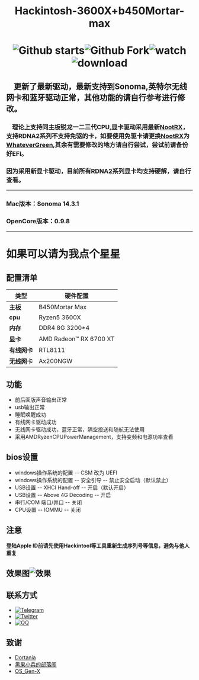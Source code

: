 # <p align="center">Hackintosh-3600X+b450Mortar-max</p> 
# <div align=center>![Github starts](https://img.shields.io/github/stars/xiaoye88/hackintosh-3600X-b450Mortar-max?style=social)![Github Fork](https://img.shields.io/github/forks/xiaoye88/hackintosh-3600X-b450Mortar-max?style=social)![watch](https://img.shields.io/github/watchers/xiaoye88/hackintosh-3600X-b450Mortar-max?style=social)![download](https://img.shields.io/github/downloads/xiaoye88/hackintosh-3600X-b450Mortar-max/total?style=social)
## &nbsp;&nbsp;&nbsp;&nbsp;更新了最新驱动，最新支持到Sonoma,英特尔无线网卡和蓝牙驱动正常，**其他功能的请自行参考进行修改。**  
### &nbsp;&nbsp;&nbsp;&nbsp;理论上支持同主板锐龙一二三代CPU,显卡驱动采用最新[NootRX](https://github.com/ChefKissInc/NootRX)，支持RDNA2系列不支持免驱的卡，如要使用免驱卡请更换[NootRX](https://github.com/ChefKissInc/NootRX)为[WhateverGreen](https://github.com/acidanthera/WhateverGreen),其余有需要修改的地方请自行尝试，尝试前请备份好EFI。
### 因为采用新显卡驱动，目前所有RDNA2系列显卡均支持硬解，请自行查看。
---
### Mac版本：Sonoma 14.3.1
### OpenCore版本：0.9.8
---  
# 如果可以请为我点个星星
## 配置清单
**类型** | 硬件配置
------------ | -------------
**主板** | B450Mortar Max
**cpu** | Ryzen5 3600X
**内存** | DDR4 8G 3200*4
**显卡** | AMD Radeon™ RX 6700 XT
**有线网卡** | RTL8111
**无线网卡** | Ax200NGW
## 功能
* 前后面版声音输出正常
* usb输出正常
* 睡眠唤醒成功
* 有线网卡驱动成功
* 无线网卡驱动成功，蓝牙正常，隔空投送和随航无法使用
* 采用AMDRyzenCPUPowerManagement，支持变频和电源功率查看
## bios设置
* windows操作系统的配置 -- CSM 改为 UEFI
* windows操作系统的配置 -- 安全引导 -- 禁止安全启动（默认禁止）
* USB设置 -- XHCI Hand-off -- 开启（默认开启）
* USB设置 -- Above 4G Decoding -- 开启
* 串行/COM 端口/并口 -- 关闭
* CPU设置 -- IOMMU -- 关闭
## 注意
**登陆Apple ID前请先使用Hackintool等工具重新生成序列号等信息，避免与他人重复**
## 效果图![效果](https://github.com/xiaoye88/hackintosh-3600X-b450Mortar-max/blob/main/bigsur.png)
## 联系方式
* [![Telegram](https://img.shields.io/badge/Telegram-@Dialectsuds-blue.svg?style=social)](https://t.me/DialectSudr)
* [![Twitter](https://img.shields.io/twitter/url?label=Twitter&style=social&url=https%3A%2F%2Ftwitter.com%2Fxiaoxi_ye)](https://twitter.com/intent/tweet?text=Wow:&url=https%3A%2F%2Ftwitter.com%2Fxiaoxi_ye)
* [![QQ](https://img.shields.io/badge/QQ-@Dialectsuds-blue.svg?style=social)](http://wpa.qq.com/msgrd?v=3&uin=1208194001&site=qq&menu=yes)
## 致谢
* [Dortania](https://dortania.github.io/OpenCore-Install-Guide/AMD/zen.html#starting-point)
* [黑果小兵的部落阁](https://blog.daliansky.net)
* [OS_Gen-X](https://github.com/Pavo-IM/OC-Gen-X)
